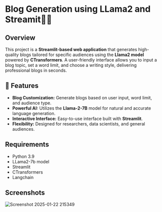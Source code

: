 # Blog Generation using LLama2 and Streamit📝🤖

## Overview
This project is a **Streamlit-based web application** that generates high-quality blogs tailored for specific audiences using the **Llama2 model** powered by **CTransformers**. A user-friendly interface allows you to input a blog topic, set a word limit, and choose a writing style, delivering professional blogs in seconds.

## 🎯 Features
- **Blog Customization:** Generate blogs based on user input, word limit, and audience type.
- **Powerful AI:** Utilizes the **Llama-2-7B** model for natural and accurate language generation.
- **Interactive Interface:** Easy-to-use interface built with **Streamlit**.
- **Flexibility:** Designed for researchers, data scientists, and general audiences.

## Requirements
- Python 3.9
- LLama2-7b model
- Streamlit
- CTransformers
- Langchain

## Screenshots
![Screenshot 2025-01-22 215349](https://github.com/user-attachments/assets/15c23c95-f920-473b-8c00-b1fe9d6f80d6)
